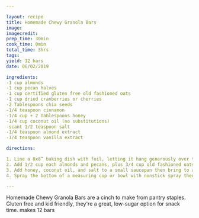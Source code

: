 ```yaml
---

layout: recipe
title: Homemade Chewy Granola Bars
image:
imagecredit:
prep_time: 30min
cook_time: 0min
total_time: 3hrs
tags:
yield: 12 bars
date: 06/02/2019

ingredients:
-1 cup almonds
-1 cup pecan halves
-1 cup certified gluten free old fashioned oats
-1 cup dried cranberries or cherries
-2 Tablespoons chia seeds
-1/4 teaspoon cinnamon
-1/4 cup + 2 Tablespoons honey
-1/4 cup coconut oil (no substitutions)
-scant 1/2 teaspoon salt
-1/4 teaspoon almond extract
-1/4 teaspoon vanilla extract

directions:

1. Line a 8x8” baking dish with foil, letting it hang generously over the sides, then spray with nonstick spray and set aside.
2. Add 1/2 cup each almonds and pecans, plus 3/4 cup old fashioned oats into the bowl of a food processor then process until finely chopped. Pour mixture into a large bowl then add remaining 1/4 cup oats, dried cranberries, chia seeds, and cinnamon. Chop remaining 1/2 cup pecans and 1/2 cup almonds then add to the bowl and stir everything together. Set aside.
3. Add honey, coconut oil, and salt to a small saucepan then bring to a bubble over medium heat, stirring once or twice. Turn heat down slightly, simmer for 1 minute, then remove saucepan from heat and stir in extracts. Pour over the dry ingredients then stir well to combine, and then pour mixture into prepared baking dish.
4. Spray the bottom of a measuring cup or bowl with nonstick spray then press firmly into an even layer.  The harder you press, the better the bars will stick together! Refrigerate until set, a couple hours, then pull out of the baking dish using overhanging foil and slice into bars using a sharp knife. Store bars in the refrigerator for up to a week or freeze for up to 3 months.

---
```


Homemade Chewy Granola Bars are a cinch to make from pantry staples. Gluten free and kid friendly, they're a great, low-sugar option for snack time.
makes 12 bars

